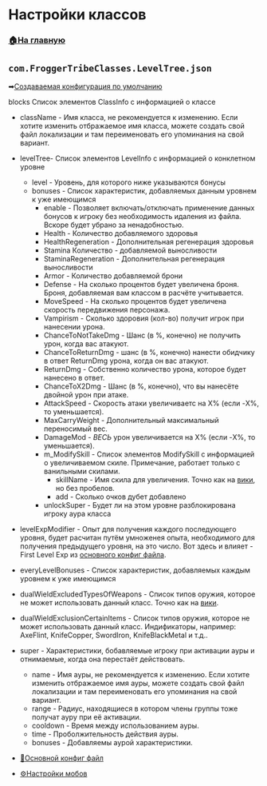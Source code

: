 # Настройки классов

###  [🏠На главную](https://github.com/FroggerHH/Frogger-Tribe-Classes-WIKI#readme)

## ```com.FroggerTribeClasses.LevelTree.json``` 
➡[Создаваемая конфигурация по умолчанию](config/com.FroggerTribeClasses.LevelTree.json)


blocks Список элементов ClassInfo с информацией о классе
  * className - Имя класса, не рекомендуется к изменению. Если хотите изменить отбражаемое имя класса, можете создать свой файл локализации и там переименовать его упоминания на свой вариант.
  * levelTree-  Список элементов LevelInfo с информацией о конклетном уровне
    * level - Уровень, для которого ниже указываются бонусы
    * bonuses - Список характеристик, добавляемых данным уровнем к уже имеющимся
      * enable - Позволяет включать/отключать применение данных бонусов к игроку без необходимость идаления из файла. Вскоре будет убрано за ненадобностью.
      * Health - Количество добавляемого здоровья
      * HealthRegeneration - Дополнительная регенерация здоровья
      * Stamina Количество - добавляемой выносливости
      * StaminaRegeneration - Дополнительная регенерация выносливости
      * Armor - Количество добавляемой брони
      * Defense - На сколько процентов будет увеличена броня. Броня, добавляемая вам классом в расчёте учитывается.
      * MoveSpeed - На сколько процентов будет увеличена скорость передвижения персонажа.
      * Vampirism - Сколько здоровия (кол-во) получит игрок при нанесении урона.
      * ChanceToNotTakeDmg - Шанс (в %, конечно) не получить урон, когда вас атакуют.
      * ChanceToReturnDmg - шанс (в %, конечно) нанести обидчику в ответ ReturnDmg урона, когда он вас атакуют.
      * ReturnDmg - Собственно количество урона, которое будет нанесено в ответ.
      * ChanceToX2Dmg - Шанс (в %, конечно), что вы нанесёте двойной урон при атаке.
      * AttackSpeed - Скорость атаки увеличиваетс на X% (если -X%, то уменьшается).
      * MaxCarryWeight - Дополнительный максимальный переносимый вес.
      * DamageMod - *ВЕСЬ* урон увеличивается на X% (если -X%, то уменьшается).
      * m_ModifySkill - Список элементов ModifySkill с информацией о увеличиваемом скиле. Примечание, работает только с ванильными скилами.
        * skillName - Имя скила для увеличения. Точно как на [вики](https://valheim.fandom.com/wiki/Skills), но без пробелов.
        * add - Сколько очков дубет добавлено
      * unlockSuper - Будет ли на этом уровне разблокирована игроку аура класса
  * levelExpModifier - Опыт для получения каждого последующего уровня, будет расчитан путём умноженея опыта, необходимого для получения предыдущего уровня, на это число. Вот здесь и влияет - First Level Exp из [основного конфиг файла](https://github.com/FroggerHH/Frogger-Tribe-Classes-WIKI/blob/main/MainConfig.md).
  * everyLevelBonuses - Список характеристик, добавляемых каждым уровнем к уже имеющимся
  * dualWieldExcludedTypesOfWeapons - Список типов оружия, которое не может использовать данный класс. Точно как на [вики](https://valheim.fandom.com/wiki/Weapons).
  * dualWieldExclusionCertainItems - Список типов оружия, которое не может использовать данный класс. Индификаторы, например: AxeFlint, KnifeCopper, SwordIron, KnifeBlackMetal и т.д..
  * super - Характеристики, бобавляемые игроку при активации ауры и отнимаемые, когда она перестаёт действовать.
    * name - Имя ауры, не рекомендуется к изменению. Если хотите изменить отбражаемое имя ауры, можете создать свой файл локализации и там переименовать его упоминания на свой вариант.
    * range - Радиус, находящиеся в котором члены группы тоже получат ауру при её активации.
    * cooldown - Время между использованием ауры.
    * time - Проболжительность действия ауры.
    * bonuses - Добавляемы аурой характеристики.


* [📒Основной конфиг файл](https://github.com/FroggerHH/Frogger-Tribe-Classes-WIKI/blob/main/MainConfig.md#основной-конфиг-файл) 
* [⚙️Настройки мобов](https://github.com/FroggerHH/Frogger-Tribe-Classes-WIKI/blob/main/MonstersSettings.md#настройки-мобов) 
